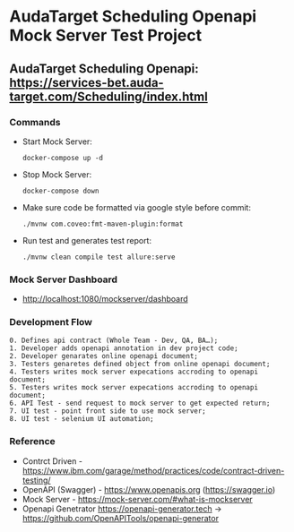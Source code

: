 # AudaTarget Scheduling Openapi Mock Server Test Project

## AudaTarget Scheduling Openapi: <https://services-bet.auda-target.com/Scheduling/index.html>

### Commands

- Start Mock Server:

  ~~~Text
  docker-compose up -d
  ~~~

- Stop Mock Server:

  ~~~Text
  docker-compose down
  ~~~

- Make sure code be formatted via google style before commit:

  ~~~Text
  ./mvnw com.coveo:fmt-maven-plugin:format
  ~~~

- Run test and generates test report:

  ~~~Text
  ./mvnw clean compile test allure:serve
  ~~~

### Mock Server Dashboard

- <http://localhost:1080/mockserver/dashboard>

### Development Flow

~~~Text
0. Defines api contract (Whole Team - Dev, QA, BA…);
1. Developer adds openapi annotation in dev project code;
2. Developer genarates online openapi document;
3. Testers genaretes defined object from online openapi document;
4. Testers writes mock server expecations accroding to openapi document;
5. Testers writes mock server expecations accroding to openapi document;
6. API Test - send request to mock server to get expected return;
7. UI test - point front side to use mock server;
8. UI test - selenium UI automation;
~~~

### Reference

- Contrct Driven - <https://www.ibm.com/garage/method/practices/code/contract-driven-testing/>
- OpenAPI (Swagger) - <https://www.openapis.org> (<https://swagger.io>)
- Mock Server - <https://mock-server.com/#what-is-mockserver>
- Openapi Genetrator <https://openapi-generator.tech> -> <https://github.com/OpenAPITools/openapi-generator>
